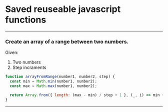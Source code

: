 # Saved reuseable javascript functions

***
### Create an array of a range between two numbers.

Given: 
1. Two numbers
2. Step incraments

```javascript
function arrayFromRange(number1, number2, step) { 
  const min = Math.min(number1, number2);
  const max = Math.max(number1, number2);

  return Array.from({ length: (max - min) / step + 1 }, (_, i) => min + i * step);
}

```

***
